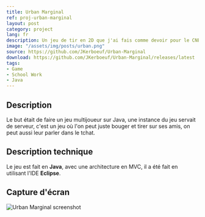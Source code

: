 ```yaml
---
title: Urban Marginal
ref: proj-urban-marginal
layout: post
category: project
lang: fr
description: Un jeu de tir en 2D que j'ai fais comme devoir pour le CNED
image: "/assets/img/posts/urban.png"
source: https://github.com/JKerboeuf/Urban-Marginal
download: https://github.com/JKerboeuf/Urban-Marginal/releases/latest
tags:
- Game
- School Work
- Java
---
```


## Description

Le but était de faire un jeu multijoueur sur Java, une instance du jeu servait de serveur, c'est un jeu où l'on peut juste bouger et tirer sur ses amis, on peut aussi leur parler dans le tchat.

## Description technique

Le jeu est fait en **Java**, avec une architecture en MVC, il a été fait en utilisant l'IDE **Eclipse**.

## Capture d'écran

![Urban Marginal screenshot](https://i.imgur.com/QdeYKwh.png)
